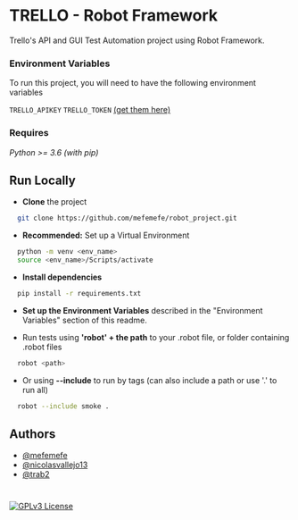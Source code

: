 
# TRELLO - Robot Framework

Trello's API and GUI Test Automation project using Robot Framework.


### Environment Variables

To run this project, you will need to have the following environment variables

`TRELLO_APIKEY`
`TRELLO_TOKEN`
[(get them here)](https://trello.com/app-key)



### Requires

*Python >= 3.6   (with pip)*
## Run Locally

- **Clone** the project

```bash
  git clone https://github.com/mefemefe/robot_project.git
```

- **Recommended:** Set up a Virtual Environment

```bash
  python -m venv <env_name>
  source <env_name>/Scripts/activate 
```

- **Install dependencies**

```bash
  pip install -r requirements.txt
```

- **Set up the Environment Variables** described in the "Environment Variables"  section of this readme.

- Run tests using **'robot' + the path** to your .robot file, or folder containing .robot files

```bash
  robot <path>
```
- Or using **--include** to run by tags (can also include a path or use '.' to run all)

```bash
  robot --include smoke .
```
## Authors

- [@mefemefe](https://github.com/mefemefe)
- [@nicolasvallejo13](https://github.com/nicolasvallejo13)
- [@trab2](https://github.com/trab2)


#

[![GPLv3 License](https://img.shields.io/badge/License-GPL%20v3-yellow.svg)](https://opensource.org/licenses/)
